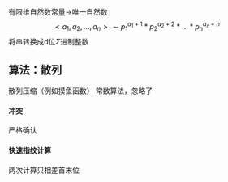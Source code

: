 有限维自然数常量->唯一自然数
$$<a_1,a_2,...,a_n> \sim p_1^{a_1+1}*p_2^{a_2+2}*...*p_n^{a_n+n}$$
将串转换成d位$\Sigma$进制整数
## 算法：散列
散列压缩（例如摸鱼函数）
常数算法，忽略了
#### 冲突
严格确认
#### 快速指纹计算
两次计算只相差首末位